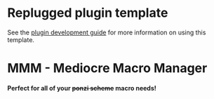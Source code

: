 # Replugged plugin template

See the [plugin development guide](https://guide.replugged.dev/docs/plugins/getting-started) for more information on using this template.

# MMM - Mediocre Macro Manager
#### Perfect for all of your ~~ponzi scheme~~ macro needs!
